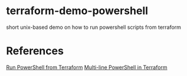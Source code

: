 # terraform-demo-powershell
short unix-based demo on how to run powershell scripts from terraform

# References
[Run PowerShell from Terraform](https://markgossa.blogspot.com/2019/04/run-powershell-from-terraform.html)
[Multi-line PowerShell in Terraform](https://kevsoft.net/2019/04/26/multi-line-powershell-in-terraform.html)
